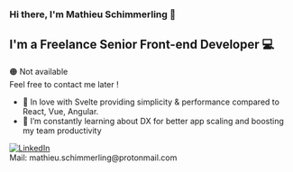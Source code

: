 ### Hi there, I'm Mathieu Schimmerling 👋

## I'm a Freelance Senior Front-end Developer 💻

🟠 Not available<br/>
Feel free to contact me later !

- 🧡 In love with Svelte providing simplicity & performance compared to React, Vue, Angular.
- 🚀 I’m constantly learning about DX for better app scaling and boosting my team productivity

<div align="left">
  <a href="https://www.linkedin.com/in/mathieu-schimmerling/">
    <img
      src="https://img.shields.io/static/v1?logo=linkedin&style=flat-square&color=0072b1&label=LinkedIn&message=%E2%98%86"
      alt="LinkedIn"
    />
  </a>
</div>
Mail: mathieu.schimmerling@protonmail.com<br/>
